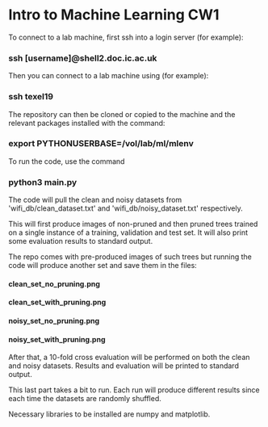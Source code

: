 # Intro to Machine Learning CW1

To connect to a lab machine, first ssh into a login server (for example):
### ssh [username]@shell2.doc.ic.ac.uk

Then you can connect to a lab machine using (for example):
### ssh texel19

The repository can then be cloned or copied to the machine and the relevant packages installed with the command:
### export PYTHONUSERBASE=/vol/lab/ml/mlenv

To run the code, use the command
### python3 main.py

The code will pull the clean and noisy datasets from 'wifi_db/clean_dataset.txt' and 'wifi_db/noisy_dataset.txt' respectively.

This will first produce images of non-pruned and then pruned trees trained on
a single instance of a training, validation and test set. It will also print
some evaluation results to standard output.

The repo comes with pre-produced images of such trees but running the code
will produce another set and save them in the files:
#### clean_set_no_pruning.png
#### clean_set_with_pruning.png
#### noisy_set_no_pruning.png
#### noisy_set_with_pruning.png

After that, a 10-fold cross evaluation will be performed on both the clean and
noisy datasets. Results and evaluation will be printed to standard output.

This last part takes a bit to run. Each run will produce different results
since each time the datasets are randomly shuffled.

Necessary libraries to be installed are numpy and matplotlib.

